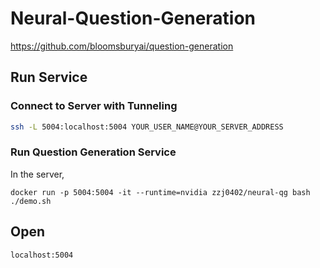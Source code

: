 # Neural-Question-Generation
https://github.com/bloomsburyai/question-generation

## Run Service

### Connect to Server with Tunneling

```bash
ssh -L 5004:localhost:5004 YOUR_USER_NAME@YOUR_SERVER_ADDRESS
```

### Run Question Generation Service

In the server,
```
docker run -p 5004:5004 -it --runtime=nvidia zzj0402/neural-qg bash
./demo.sh
```
## Open

```
localhost:5004
```